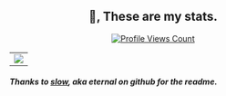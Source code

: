 <h2 align="center">👋, These are my stats.</h2>
<a href="https://github.com/loud1337">
  <p align="center">
    <img src="https://komarev.com/ghpvc/?username=loud1337" alt="Profile Views Count">
  </p>
</a>
<p align="center">
<table>
  <tr>
    <td align="center" style="padding=0;width=50%;">
      <img src="https://github-readme-stats.vercel.app/api/?username=ultimating&title_color=4F8CC9&text_color=9f9f9f&show_icons=true&bg_color=00000000&hide_border=true&icon_color=4F8CC9&hide_title=true&count_private=true" />
    </td>
  </tr>
</table>
</p>
<h5>Thanks to <a href="https://github.com/slow">slow</a>, aka eternal on github for the readme.</h5>
